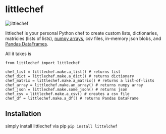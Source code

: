 # littlechef

![littlechef](https://user-images.githubusercontent.com/14168559/92290502-2a13cf80-eec9-11ea-9dd7-f460c6bef14b.png)

littlechef is your personal Python chef to create custom lists, dictionaries, matricies (lists of lists), [numpy arrays](https://numpy.org/doc/stable/reference/generated/numpy.array.html), csv files, in-memory json blobs, and [Pandas DataFrames](https://pandas.pydata.org/pandas-docs/stable/reference/api/pandas.DataFrame.html).

All it takes is

    from littlechef import littlechef

    chef_list = littlechef.make.a_list() # returns list
    chef_dict = littlechef.make.a_dict() # returns dictionary
    chef_matrix = littlechef.make.a_matrix() # returns a list-of-lists
    chef_array = littlechef.make.an_array() # returns numpy array
    chef_json = littlechef.make.some_json() # returns json
    chef_csv = littlechef.make.a_csv() # creates a csv file
    chef_df = littlechef.make.a_df() # returns Pandas DataFrame

## Installation

simply install littlechef via pip `pip install littelchef`

